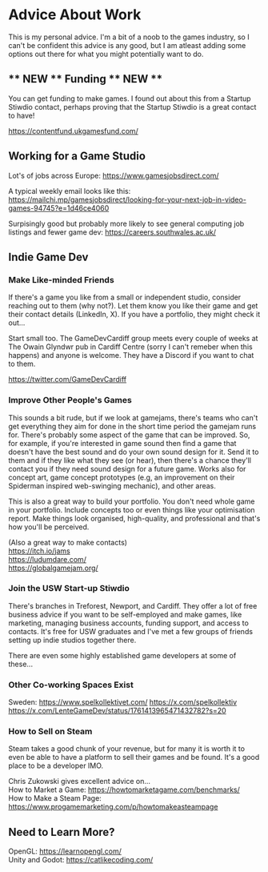 # Advice About Work
This is my personal advice. I'm a bit of a noob to the games industry, so I can't be confident this advice is any good, but I am atleast adding some options out there for what you might potentially want to do.

## ** NEW ** Funding ** NEW **
You can get funding to make games. I found out about this from a Startup Stiwdio contact, perhaps proving that the Startup Stiwdio is a great contact to have!

https://contentfund.ukgamesfund.com/

## Working for a Game Studio
Lot's of jobs across Europe:
https://www.gamesjobsdirect.com/

A typical weekly email looks like this: https://mailchi.mp/gamesjobsdirect/looking-for-your-next-job-in-video-games-94745?e=1d46ce4060

Surpisingly good but probably more likely to see general computing job listings and fewer game dev: https://careers.southwales.ac.uk/

## Indie Game Dev
### Make Like-minded Friends
If there's a game you like from a small or independent studio, consider reaching out to them (why not?). Let them know you like their game and get their contact details (LinkedIn, X). If you have a portfolio, they might check it out...

Start small too. The GameDevCardiff group meets every couple of weeks at The Owain Glyndwr pub in Cardiff Centre (sorry I can't remeber when this happens) and anyone is welcome. They have a Discord if you want to chat to them.

https://twitter.com/GameDevCardiff

### Improve Other People's Games
This sounds a bit rude, but if we look at gamejams, there's teams who can't get everything they aim for done in the short time period the gamejam runs for. There's probably some aspect of the game that can be improved. So, for example, if you're interested in game sound then find a game that doesn't have the best sound and do your own sound design for it. Send it to them and if they like what they see (or hear), then there's a chance they'll contact you if they need sound design for a future game. Works also for concept art, game concept prototypes (e.g, an improvement on their Spiderman inspired web-swinging mechanic), and other areas.

This is also a great way to build your portfolio. You don't need whole game in your portfolio. Include concepts too or even things like your optimisation report. Make things look organised, high-quality, and professional and that's how you'll be perceived.

(Also a great way to make contacts)<br>
https://itch.io/jams<br>
https://ludumdare.com/<br>
https://globalgamejam.org/

### Join the USW Start-up Stiwdio
There's branches in Treforest, Newport, and Cardiff. They offer a lot of free business advice if you want to be self-employed and make games, like marketing, managing business accounts, funding support, and access to contacts. It's free for USW graduates and I've met a few groups of friends setting up indie studios together there.

There are even some highly established game developers at some of these...

### Other Co-working Spaces Exist
Sweden:
https://www.spelkollektivet.com/
https://x.com/spelkollektiv
https://x.com/LenteGameDev/status/1761413965471432782?s=20

### How to Sell on Steam
Steam takes a good chunk of your revenue, but for many it is worth it to even be able to have a platform to sell their games and be found. It's a good place to be a developer IMO.

Chris Zukowski gives excellent advice on...<br>
How to Market a Game: https://howtomarketagame.com/benchmarks/<br>
How to Make a Steam Page: https://www.progamemarketing.com/p/howtomakeasteampage

## Need to Learn More?
OpenGL: https://learnopengl.com/<br>
Unity and Godot: https://catlikecoding.com/
